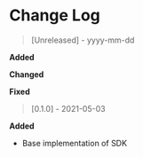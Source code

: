 # Change Log

> [Unreleased] - yyyy-mm-dd

**Added**

**Changed**

**Fixed**

> [0.1.0] - 2021-05-03

**Added**

- Base implementation of SDK
